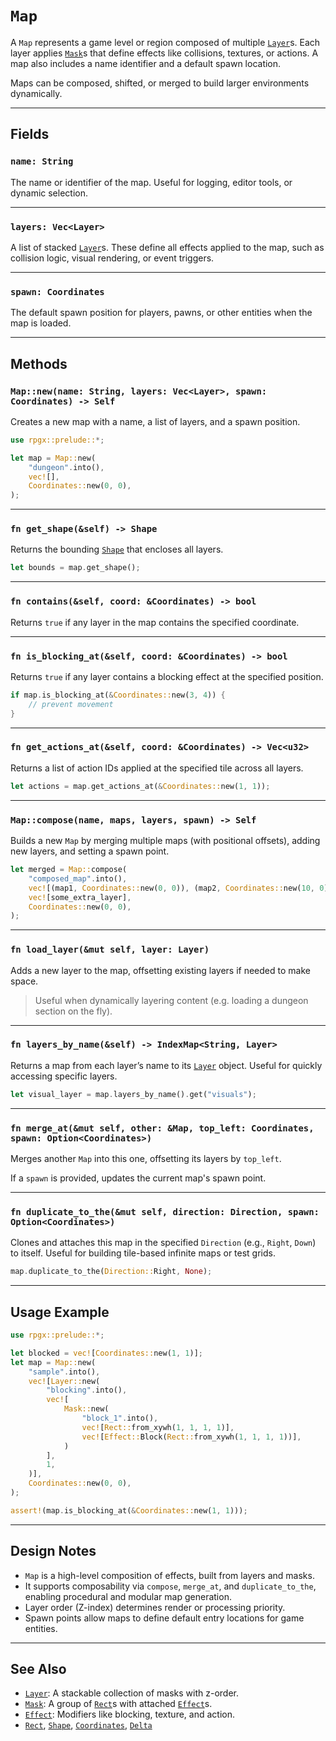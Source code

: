 # `Map`

A `Map` represents a game level or region composed of multiple [`Layer`](layer.md)s. Each layer applies [`Mask`](mask.md)s that define effects like collisions, textures, or actions. A map also includes a name identifier and a default spawn location.

Maps can be composed, shifted, or merged to build larger environments dynamically.

---

## Fields

### `name: String`

The name or identifier of the map. Useful for logging, editor tools, or dynamic selection.

---

### `layers: Vec<Layer>`

A list of stacked [`Layer`](layer.md)s. These define all effects applied to the map, such as collision logic, visual rendering, or event triggers.

---

### `spawn: Coordinates`

The default spawn position for players, pawns, or other entities when the map is loaded.

---

## Methods

### `Map::new(name: String, layers: Vec<Layer>, spawn: Coordinates) -> Self`

Creates a new map with a name, a list of layers, and a spawn position.

```rust
use rpgx::prelude::*;

let map = Map::new(
    "dungeon".into(),
    vec![],
    Coordinates::new(0, 0),
);
```

---

### `fn get_shape(&self) -> Shape`

Returns the bounding [`Shape`](shape.md) that encloses all layers.

```rust
let bounds = map.get_shape();
```

---

### `fn contains(&self, coord: &Coordinates) -> bool`

Returns `true` if any layer in the map contains the specified coordinate.

---

### `fn is_blocking_at(&self, coord: &Coordinates) -> bool`

Returns `true` if any layer contains a blocking effect at the specified position.

```rust
if map.is_blocking_at(&Coordinates::new(3, 4)) {
    // prevent movement
}
```

---

### `fn get_actions_at(&self, coord: &Coordinates) -> Vec<u32>`

Returns a list of action IDs applied at the specified tile across all layers.

```rust
let actions = map.get_actions_at(&Coordinates::new(1, 1));
```

---

### `Map::compose(name, maps, layers, spawn) -> Self`

Builds a new `Map` by merging multiple maps (with positional offsets), adding new layers, and setting a spawn point.

```rust
let merged = Map::compose(
    "composed_map".into(),
    vec![(map1, Coordinates::new(0, 0)), (map2, Coordinates::new(10, 0))],
    vec![some_extra_layer],
    Coordinates::new(0, 0),
);
```

---

### `fn load_layer(&mut self, layer: Layer)`

Adds a new layer to the map, offsetting existing layers if needed to make space.

> Useful when dynamically layering content (e.g. loading a dungeon section on the fly).

---

### `fn layers_by_name(&self) -> IndexMap<String, Layer>`

Returns a map from each layer’s name to its [`Layer`](layer.md) object. Useful for quickly accessing specific layers.

```rust
let visual_layer = map.layers_by_name().get("visuals");
```

---

### `fn merge_at(&mut self, other: &Map, top_left: Coordinates, spawn: Option<Coordinates>)`

Merges another `Map` into this one, offsetting its layers by `top_left`.

If a `spawn` is provided, updates the current map's spawn point.

---

### `fn duplicate_to_the(&mut self, direction: Direction, spawn: Option<Coordinates>)`

Clones and attaches this map in the specified `Direction` (e.g., `Right`, `Down`) to itself. Useful for building tile-based infinite maps or test grids.

```rust
map.duplicate_to_the(Direction::Right, None);
```

---

## Usage Example

```rust
use rpgx::prelude::*;

let blocked = vec![Coordinates::new(1, 1)];
let map = Map::new(
    "sample".into(),
    vec![Layer::new(
        "blocking".into(),
        vec![
            Mask::new(
                "block_1".into(),
                vec![Rect::from_xywh(1, 1, 1, 1)],
                vec![Effect::Block(Rect::from_xywh(1, 1, 1, 1))],
            )
        ],
        1,
    )],
    Coordinates::new(0, 0),
);

assert!(map.is_blocking_at(&Coordinates::new(1, 1)));
```

---

## Design Notes

- `Map` is a high-level composition of effects, built from layers and masks.
- It supports composability via `compose`, `merge_at`, and `duplicate_to_the`, enabling procedural and modular map generation.
- Layer order (Z-index) determines render or processing priority.
- Spawn points allow maps to define default entry locations for game entities.

---

## See Also

- [`Layer`](layer.md): A stackable collection of masks with z-order.
- [`Mask`](mask.md): A group of [`Rect`](rect.md)s with attached [`Effect`](effect.md)s.
- [`Effect`](effect.md): Modifiers like blocking, texture, and action.
- [`Rect`](rect.md), [`Shape`](shape.md), [`Coordinates`](coordinates.md), [`Delta`](delta.md)
